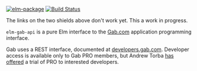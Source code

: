 [![elm-package](https://img.shields.io/badge/elm-1.0.0-blue.svg)](http://package.elm-lang.org/packages/billstclair/elm-gab-api/latest)
[![Build Status](https://travis-ci.org/billstclair/elm-gab-api.svg?branch=master)](https://travis-ci.org/billstclair/elm-gab-api)

The links on the two shields above don't work yet. This a work in progress.

`elm-gab-api` is a pure Elm interface to the [Gab.com](https://gab.com/) application programming interface.

Gab uses a REST interface, documented at [developers.gab.com](https://developers.gab.com/). Developer access is available only to Gab PRO members, but Andrew Torba [has offered](https://gab.ai/gab/posts/37368168) a trial of PRO to interested developers.
